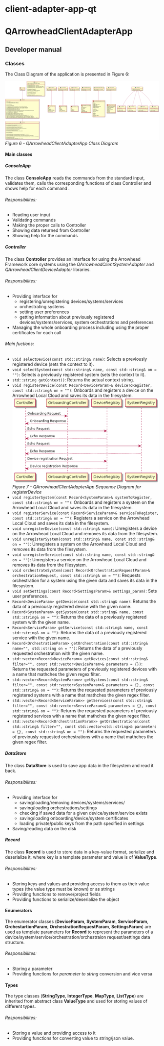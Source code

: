 # client-adapter-app-qt
# QArrowheadClientAdapterApp
## Developer manual
### Classes
The Class Diagram of the application is presented in Figure 6:

![QArrowheadClientAdapterApp Class Diagram](QArrowheadClientAdapterApp_ClassDiagram.png)
*Figure 6 - QArrowheadClientAdapterApp Class Diagram*

#### Main classes
##### ConsoleApp
The class **ConsoleApp** reads the commands from the standard input, validates them, calls the corresponding functions of class Controller and shows help for each command .
###### Responsibilites:
- Reading user input
- Validating commands
- Making the proper calls to Controller
- Showing data returned from Controller
- Showing help for the commands
##### Controller
The class **Controller** provides an interface for using the Arrowhead Framework core systems using the *QArrowheadClientSystemAdapter* and *QArrowheadClientDeviceAdapter* libraries.
###### Responsibilites:
- Providing interface for
  - registering/unregistering devices/systems/services
  - orchestrating systems
  - setting user preferences
  - getting information about previously registered devices/systems/services, system orchestrations and preferences
- Managing the whole onboarding process including using the proper certificates for each call
###### Main fuctions:
- ```void selectDevice(const std::string& name)```: Selects a previously registered device (sets the context to it).
- ```void selectSystem(const std::string& name, const std::string& on = "")```: Selects a previously registered system (sets the context to it).
- ```std::string getContext()```: Returns the actual context string.
- ```void registerDevice(const Record<DeviceParam>& deviceToRegister, const std::string& on = "")```: Onboards and registers a device on the Arrowhead Local Cloud and saves its data in the filesystem.
![QArrowheadClientAdapterApp Sequence Diagram for registerDevice](QArrowheadClientAdapterApp_SequenceDiagram_RegisterDevice.png)
*Figure 7 - QArrowheadClientAdapterApp Sequence Diagram for registerDevice*
- ```void registerSystem(const Record<SystemParam>& systemToRegister, const std::string& on = "")```: Onboards and  registers a system on the Arrowhead Local Cloud and saves its data in the filesystem.
- ```void registerService(const Record<ServiceParam>& serviceToRegister, const std::string& on = "")```: Registers a service on the Arrowhead Local Cloud and saves its data in the filesystem.
- ```void unregisterDevice(const std::string& name)```: Unregisters a device on the Arrowhead Local Cloud and removes its data from the filesystem.
- ```void unregisterSystem(const std::string& name, const std::string& on = "")```: Unregisters a system on the Arrowhead Local Cloud and removes its data from the filesystem.
- ```void unregisterService(const std::string name, const std::string& on = "")```: Unregisters a service on the Arrowhead Local Cloud and removes its data from the filesystem.
- ```void orchestrateSystem(const Record<OrchestrationRequestParam>& orchestrationRequest, const std::string& on = "")```: Requests orchestration for a system using the given data and saves its data in the filesystem.
- ```void setSettings(const Record<SettingsParam>& settings_param)```: Sets user preferences.
- ```Record<DeviceParam> getDevice(const std::string& name)```: Returns the data of a previously registered device with the given name.
- ```Record<SystemParam> getSystem(const std::string& name, const std::string& on = "")```: Returns the data of a previously registered system with the given name.
- ```Record<ServiceParam> getService(const std::string& name, const std::string& on = "")```: Returns the data of a previously registered service with the given name.
- ```Record<OrchestrationParam> getOrchestration(const std::string& name="", std::string on = "")```: Returns the data of a previously requested orchestration with the given name.
- ```std::vector<Record<DeviceParam>> getDevices(const std::string& filter="", const std::vector<DeviceParam>& parameters = {})```: Returns the requested parameters of previously registered devices with a name that mathches the given regex filter.
- ```std::vector<Record<SystemParam>> getSystems(const std::string& filter="", const std::vector<SystemParam>& parameters = {}, const std::string& on = "")```: Returns the requested parameters of previously registered systems with a name that mathches the given regex filter.
- ```std::vector<Record<ServiceParam>> getServices(const std::string& filter="", const std::vector<ServiceParam>& parameters = {}, const std::string& on = "")```: Returns the requested parameters of previously registered services with a name that mathches the given regex filter.
- ```std::vector<Record<OrchestrationParam>> getOrchestrations(const std::string& filter="", const std::vector<std::string>& parameters = {}, const std::string& on = "")```: Returns the requested parameters of previously requested orchestrations with a name that mathches the given regex filter.
##### DataStore
The class **DataStore** is used to save app data in the filesystem and read it back.
###### Responsibilites:
- Providing interface for
  - saving/loading/removing devices/systems/services/
  - saving/loading orchestrations/settings
  - checking if saved data for a given device/system/service exists
  - saving/loading onboarding/device/system certificates
  - loading private/public keys from the path specified in settings
- Saving/reading data on the disk
##### Record<T>
The class **Record<T>** is used to store data in a key-value format, serialize and deserialize it, where key is a template parameter and value is of **ValueType**.
###### Responsibilites:
- Storing keys and values and providing access to them as their value types (the value type must be known) or as strings
- Providing functions to remove/project fields
- Providing functions to serialize/deserialize the object

#### Enumerators
The enumerator classes (**DeviceParam**, **SystemParam**, **ServiceParam**, **OrchestartionParam**, **OrchestrationRequestParam**, **SettingsParam**) are used as template parameters for **Record<T>** to represent the parameters of a device/system/service/orchestration/orchestraion request/settings data structure.
###### Responsibilites: 
- Storing a parameter
- Providing functions for *parameter to string* conversion and vice versa

#### Types
The type classes (**StringType**, **IntegerType**, **MapType**, **ListType**) are inherited from abstract class **ValueType** and used for storing values of different types.
###### Responsibilites:
- Storing a value and providing access to it
- Providing functions for converting value to string/json value.

